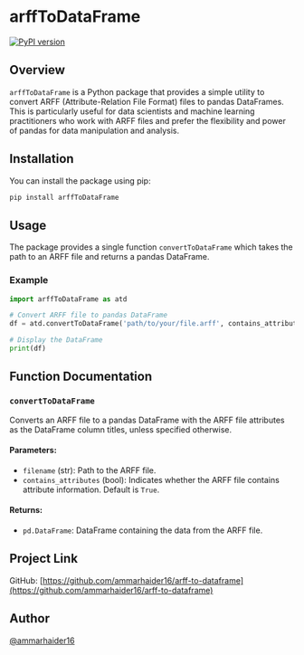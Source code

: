 
# arffToDataFrame

[![PyPI version](https://badge.fury.io/py/arffToDataFrame.svg)](https://badge.fury.io/py/arffToDataFrame)

## Overview

`arffToDataFrame` is a Python package that provides a simple utility to convert ARFF (Attribute-Relation File Format) files to pandas DataFrames. This is particularly useful for data scientists and machine learning practitioners who work with ARFF files and prefer the flexibility and power of pandas for data manipulation and analysis.

## Installation

You can install the package using pip:

```sh
pip install arffToDataFrame
```

## Usage

The package provides a single function `convertToDataFrame` which takes the path to an ARFF file and returns a pandas DataFrame.

### Example

```python
import arffToDataFrame as atd

# Convert ARFF file to pandas DataFrame
df = atd.convertToDataFrame('path/to/your/file.arff', contains_attributes=True)

# Display the DataFrame
print(df)
```

## Function Documentation

### `convertToDataFrame`

Converts an ARFF file to a pandas DataFrame with the ARFF file attributes as the DataFrame column titles, unless specified otherwise.

#### Parameters:

- `filename` (str): Path to the ARFF file.
- `contains_attributes` (bool): Indicates whether the ARFF file contains attribute information. Default is `True`.

#### Returns:

- `pd.DataFrame`: DataFrame containing the data from the ARFF file.

## Project Link

GitHub: [https://github.com/ammarhaider16/arff-to-dataframe](https://github.com/ammarhaider16/arff-to-dataframe)

## Author

[@ammarhaider16](https://github.com/ammarhaider16)
